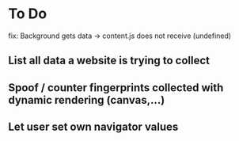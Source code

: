 # To Do

fix: Background gets data -> content.js does not receive (undefined)


## List all data a website is trying to collect


## Spoof / counter fingerprints collected with dynamic rendering (canvas,...)


## Let user set own navigator values